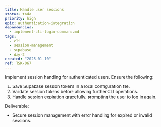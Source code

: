 ```yaml
---
title: Handle user sessions
status: todo
priority: high
epic: authentication-integration
dependencies:
  - implement-cli-login-command.md
tags:
  - cli
  - session-management
  - supabase
  - day-2
created: "2025-01-10"
ref: TSK-067
---
```


Implement session handling for authenticated users. Ensure the following:

1. Save Supabase session tokens in a local configuration file.
2. Validate session tokens before allowing further CLI operations.
3. Handle session expiration gracefully, prompting the user to log in again.

Deliverable:

- Secure session management with error handling for expired or invalid sessions.
